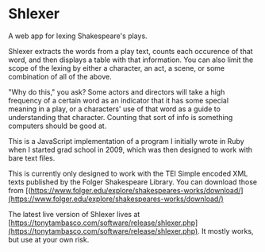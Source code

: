 # Shlexer
A web app for lexing Shakespeare's plays. 

Shlexer extracts the words from a play text, counts each occurence of that word, and then displays a table with that information. You can also limit the scope of the lexing by either a character, an act, a scene, or some combination of all of the above.

"Why do this," you ask? Some actors and directors will take a high frequency of a certain word as an indicator that it has some special meaning in a play, or a characters' use of that word as a guide to understanding that character. Counting that sort of info is something computers should be good at.

This is a JavaScript implementation of a program I initially wrote in Ruby when I started grad school in 2009, which was then designed to work with bare text files.

This is currently only designed to work with the TEI Simple encoded XML texts published by the Folger Shakespeare Library. You can download those from [(https://www.folger.edu/explore/shakespeares-works/download/](https://www.folger.edu/explore/shakespeares-works/download/)

The latest live version of Shlexer lives at [https://tonytambasco.com/software/release/shlexer.php](https://tonytambasco.com/software/release/shlexer.php). It mostly works, but use at your own risk. 
